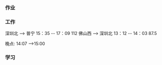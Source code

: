 ### 作业


### 工作
深圳北 --> 普宁
15：35   --   17：09  112
佛山西  --> 深圳北
13：12  --  14：03   87.5

晚点: 14:07 -->15:00

### 学习


